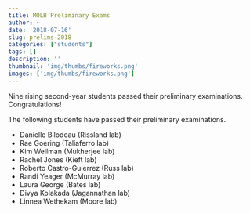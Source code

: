 ```yaml
---
title: MOLB Preliminary Exams
author: ~
date: '2018-07-16'
slug: prelims-2018
categories: ["students"]
tags: []
description: ''
thumbnail: 'img/thumbs/fireworks.png'
images: ['img/thumbs/fireworks.png']
---
```

Nine rising second-year students passed their preliminary examinations. Congratulations!

<!--more-->

The following students have passed their preliminary examinations.

- Danielle Bilodeau (Rissland lab)
- Rae Goering (Taliaferro lab)
- Kim Wellman (Mukherjee lab)
- Rachel Jones (Kieft lab)
- Roberto Castro-Guierrez (Russ lab)
- Randi Yeager (McMurray lab)
- Laura George (Bates lab)
- Divya Kolakada (Jagannathan lab)
- Linnea Wethekam (Moore lab)

